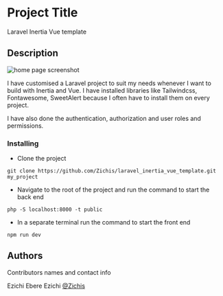 # Project Title

Laravel Inertia Vue template

## Description
![home page screenshot]('laravel_inertia_vue_template.png')

I have customised a Laravel project to suit my needs whenever I want to build with Inertia and Vue. I have installed libraries like Tailwindcss, Fontawesome, SweetAlert because I often have to install them on every project.

I have also done the authentication, authorization and user roles and permissions.

### Installing

* Clone the project
```
git clone https://github.com/Zichis/laravel_inertia_vue_template.git my_project
```
* Navigate to the root of the project and run the command to start the back end
```
php -S localhost:8000 -t public
```

* In a separate terminal run the command to start the front end
```
npm run dev
```

## Authors

Contributors names and contact info

Ezichi Ebere Ezichi
[@Zichis](https://twitter.com/Zichis)